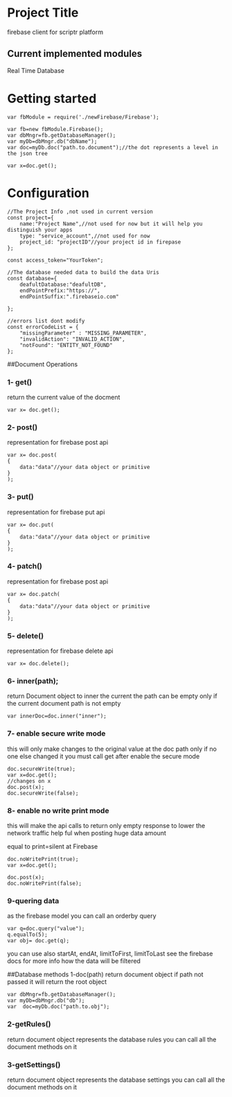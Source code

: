 # Project Title
firebase client for scriptr platform

## Current implemented modules 

Real Time Database

# Getting started
```
var fbModule = require('./newFirebase/Firebase');

var fb=new fbModule.Firebase();
var dbMngr=fb.getDatabaseManager();
var myDb=dbMngr.db("dbName");
var doc=myDb.doc("path.to.document");//the dot represents a level in the json tree

var x=doc.get();
```
# Configuration
```
//The Project Info ,not used in current version
const project={
    name:"Project Name",//not used for now but it will help you distinguish your apps
    type: "service_account",//not used for now
  	project_id: "projectID"//your project id in firepase
};

const access_token="YourToken";

//The database needed data to build the data Uris
const database={
    deafultDatabase:"deafultDB",
    endPointPrefix:"https://",
    endPointSuffix:".firebaseio.com"
    
};

//errors list dont modify
const errorCodeList = {
    "missingParameter" : "MISSING_PARAMETER",
    "invalidAction": "INVALID_ACTION",
    "notFound": "ENTITY_NOT_FOUND"
};
```

##Document Operations
### 1- get()
return the current value of the docment
```
var x= doc.get();
```

### 2- post()
representation for firebase post api
```
var x= doc.post(
{
	data:"data"//your data object or primitive
}
);
```
### 3- put()
representation for firebase put api
```
var x= doc.put(
{
	data:"data"//your data object or primitive
}
);
```
### 4- patch()
representation for firebase post api
```
var x= doc.patch(
{
	data:"data"//your data object or primitive
}
);
```

### 5- delete()
representation for firebase delete api
```
var x= doc.delete();
```
### 6- inner(path);
return Document object to inner the current the path can be empty only if the current document path is not empty
```
var innerDoc=doc.inner("inner");
```

### 7- enable secure write mode
this will only make changes to the original value at the doc path only if no one else changed it
you must call get after enable the secure mode
```
doc.secureWrite(true);
var x=doc.get();
//changes on x
doc.post(x);
doc.secureWrite(false);
```
### 8- enable no write print mode
this will make the api calls to return only empty response to lower the network traffic
help ful when posting huge data amount

equal to print=silent at Firebase

```
doc.noWritePrint(true);
var x=doc.get();

doc.post(x);
doc.noWritePrint(false);
```

### 9-quering data
as the firebase model you can call an orderby query 


```
var q=doc.query("value");
q.equalTo(5);
var obj= doc.get(q);

```
you can use also  startAt, endAt, limitToFirst, limitToLast 
see the firebase docs for more info how the data will be filtered

##Database methods 
1-doc(path)
return document object 
if path not passed it will return the root object
```
var dbMngr=fb.getDatabaseManager();
var myDb=dbMngr.db("db");
var  doc=myDb.doc("path.to.obj");
```
### 2-getRules()
return document object represents the database rules
you can call all the document methods on it
### 3-getSettings()
return document object represents the database settings
you can call all the document methods on it



